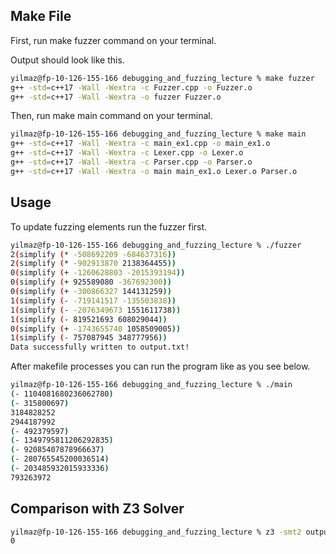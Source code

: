 

## Make File

First, run make fuzzer command on your terminal.

Output should look like this.


```bash
yilmaz@fp-10-126-155-166 debugging_and_fuzzing_lecture % make fuzzer
g++ -std=c++17 -Wall -Wextra -c Fuzzer.cpp -o Fuzzer.o
g++ -std=c++17 -Wall -Wextra -o fuzzer Fuzzer.o
```


Then, run make main command on your terminal.

```bash
yilmaz@fp-10-126-155-166 debugging_and_fuzzing_lecture % make main
g++ -std=c++17 -Wall -Wextra -c main_ex1.cpp -o main_ex1.o
g++ -std=c++17 -Wall -Wextra -c Lexer.cpp -o Lexer.o
g++ -std=c++17 -Wall -Wextra -c Parser.cpp -o Parser.o
g++ -std=c++17 -Wall -Wextra -o main main_ex1.o Lexer.o Parser.o
```

## Usage

To update fuzzing elements run the fuzzer first.
```bash
yilmaz@fp-10-126-155-166 debugging_and_fuzzing_lecture % ./fuzzer
2(simplify (* -508692209 -684637316))
2(simplify (* -902913870 2138364455))
0(simplify (+ -1260628803 -2015393194))
0(simplify (+ 925589080 -367692300))
0(simplify (+ -300866327 144131259))
1(simplify (- -719141517 -135503838))
1(simplify (- -2076349673 1551611738))
1(simplify (- 819521693 608029044))
0(simplify (+ -1743655740 1058509005))
1(simplify (- 757087945 348777956))
Data successfully written to output.txt!
```
After makefile processes you can run the program like as you see below.

```bash
yilmaz@fp-10-126-155-166 debugging_and_fuzzing_lecture % ./main
(- 1104081680236062780)
(- 315800697)
3184828252
2944187992
(- 492379597)
(- 1349795811206292835)
(- 92085407878966637)
(- 280765545200036514)
(- 203485932015933336)
793263972
```

## Comparison with Z3 Solver

```bash
yilmaz@fp-10-126-155-166 debugging_and_fuzzing_lecture % z3 -smt2 output.txt  >res1 && ./main > res2 && cmp res1 res2; echo $?
0
```

